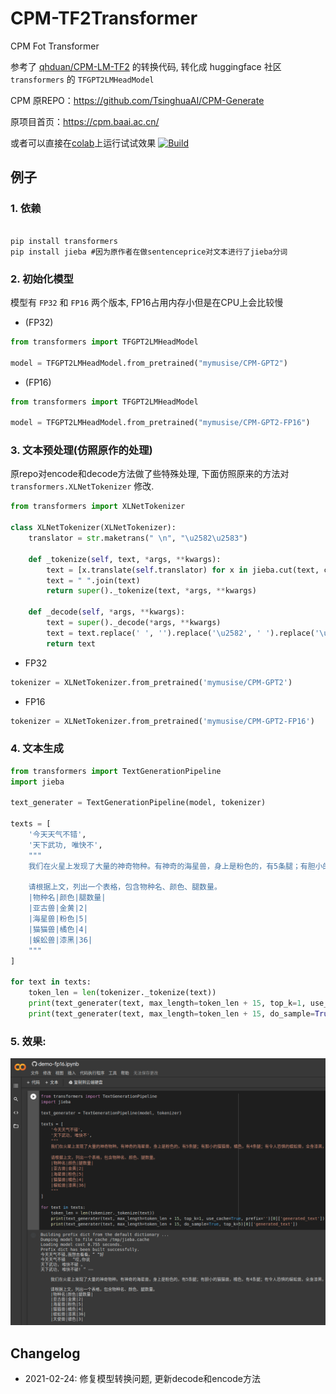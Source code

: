 # CPM-TF2Transformer

CPM Fot Transformer

参考了 [qhduan/CPM-LM-TF2](https://github.com/qhduan/CPM-LM-TF2) 的转换代码, 转化成 huggingface 社区 `transformers` 的 `TFGPT2LMHeadModel`

CPM 原REPO：https://github.com/TsinghuaAI/CPM-Generate

原项目首页：https://cpm.baai.ac.cn/

或者可以直接在[colab](https://colab.research.google.com/github/mymusise/CPM-TF2Transformer/blob/main/demo-fp16.ipynb)上运行试试效果 <a href="https://colab.research.google.com/github/mymusise/CPM-TF2Transformer/blob/main/demo-fp16.ipynb">
        <img alt="Build" src="https://colab.research.google.com/assets/colab-badge.svg">
    </a>

## 例子

### 1. 依赖

``` 

pip install transformers
pip install jieba #因为原作者在做sentenceprice对文本进行了jieba分词
```

### 2. 初始化模型

模型有 `FP32` 和 `FP16` 两个版本, FP16占用内存小但是在CPU上会比较慢

* (FP32)

``` python
from transformers import TFGPT2LMHeadModel

model = TFGPT2LMHeadModel.from_pretrained("mymusise/CPM-GPT2")
```

* (FP16)

``` python
from transformers import TFGPT2LMHeadModel

model = TFGPT2LMHeadModel.from_pretrained("mymusise/CPM-GPT2-FP16")
```

### 3. 文本预处理(仿照原作的处理)

原repo对encode和decode方法做了些特殊处理, 下面仿照原来的方法对 `transformers.XLNetTokenizer` 修改.

``` python
from transformers import XLNetTokenizer

class XLNetTokenizer(XLNetTokenizer):
    translator = str.maketrans(" \n", "\u2582\u2583")

    def _tokenize(self, text, *args, **kwargs):
        text = [x.translate(self.translator) for x in jieba.cut(text, cut_all=False)]
        text = " ".join(text)
        return super()._tokenize(text, *args, **kwargs)

    def _decode(self, *args, **kwargs):
        text = super()._decode(*args, **kwargs)
        text = text.replace(' ', '').replace('\u2582', ' ').replace('\u2583', '\n')
        return text
```

* FP32

``` python
tokenizer = XLNetTokenizer.from_pretrained('mymusise/CPM-GPT2')
```

* FP16

``` python
tokenizer = XLNetTokenizer.from_pretrained('mymusise/CPM-GPT2-FP16')
```

### 4. 文本生成

``` python
from transformers import TextGenerationPipeline
import jieba

text_generater = TextGenerationPipeline(model, tokenizer)

texts = [
    '今天天气不错',
    '天下武功, 唯快不',
    """
    我们在火星上发现了大量的神奇物种。有神奇的海星兽，身上是粉色的，有5条腿；有胆小的猫猫兽，橘色，有4条腿；有令人恐惧的蜈蚣兽，全身漆黑，36条腿；有纯洁的天使兽，全身洁白无瑕，有3条腿；有贪吃的汪汪兽，银色的毛发，有5条腿；有蛋蛋兽，紫色，8条腿。

    请根据上文，列出一个表格，包含物种名、颜色、腿数量。
    |物种名|颜色|腿数量|
    |亚古兽|金黄|2|
    |海星兽|粉色|5|
    |猫猫兽|橘色|4|
    |蜈蚣兽|漆黑|36|
    """
]

for text in texts:
    token_len = len(tokenizer._tokenize(text))
    print(text_generater(text, max_length=token_len + 15, top_k=1, use_cache=True, prefix='')[0]['generated_text'])
    print(text_generater(text, max_length=token_len + 15, do_sample=True, top_k=5)[0]['generated_text'])
```

### 5. 效果:

![avatar](example-cpm.png)

## Changelog

* 2021-02-24: 修复模型转换问题, 更新decode和encode方法
